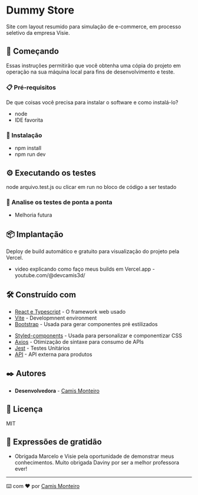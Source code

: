 # Dummy Store 

Site com layout resumido para simulação de e-commerce, em processo seletivo da empresa Visie.

## 🚀 Começando

Essas instruções permitirão que você obtenha uma cópia do projeto em operação na sua máquina local para fins de desenvolvimento e teste.


### 📋 Pré-requisitos

De que coisas você precisa para instalar o software e como instalá-lo?

- node
- IDE favorita

### 🔧 Instalação

- npm install 
- npm run dev

## ⚙️ Executando os testes

node arquivo.test.js 
 ou clicar em run no bloco de código a ser testado

### 🔩 Analise os testes de ponta a ponta

- Melhoria futura

## 📦 Implantação

Deploy de build automático e gratuito para visualização do projeto pela Vercel.
- video explicando como faço meus builds em Vercel.app - youtube.com/@devcamis3d/

## 🛠️ Construído com

* [React e Typescript](http:///) - O framework web usado
* [Vite](https://vitejs.dev/) - Developmnent environment
* [Bootstrap](https://react-bootstrap.netlify.app/docs/getting-started/introduction) - Usada para gerar componentes pré estilizados
<!-- * [MaterialUI](https://mui.com/material-ui/getting-started/) - Usada para gerar componentes pré estilizados -->
* [Styled-components](https:///) - Usada para personalizar e componentizar CSS
* [Axios](https:///) - Otimização de sintaxe para consumo de APIs
* [Jest](https:///) - Testes Unitários
* [API](https://dummyjson.com/docs/products/) - API externa para produtos

## ✒️ Autores

* **Desenvolvedora**  -  [Camis Monteiro](https://gist.github.com/monteirocamis) 

## 📄 Licença

MIT

## 🎁 Expressões de gratidão

* Obrigada Marcelo e Visie pela oportunidade de demonstrar meus conhecimentos. Muito obrigada Daviny por ser a melhor professora ever!


---
⌨️ com ❤️ por [Camis Monteiro](https://gist.github.com/monteirocamis) 
